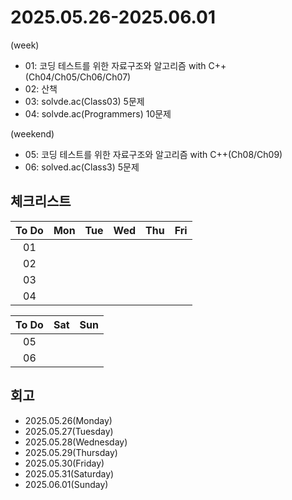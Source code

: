 # 2025.05.26-2025.06.01
(week)
- 01: 코딩 테스트를 위한 자료구조와 알고리즘 with C++(Ch04/Ch05/Ch06/Ch07)
- 02: 산책
- 03: solvde.ac(Class03) 5문제
- 04: solvde.ac(Programmers) 10문제

(weekend)
- 05: 코딩 테스트를 위한 자료구조와 알고리즘 with C++(Ch08/Ch09)
- 06: solved.ac(Class3) 5문제

## 체크리스트
| To Do | Mon | Tue | Wed | Thu | Fri |
| :---: | :---: | :---: | :---: | :---: | :---: |
| 01 |  |  |  |  |  |
| 02 |  |  |  |  |  |
| 03 |  |  |  |  |  |
| 04 |  |  |  |  |  |

| To Do | Sat | Sun |
| :---: | :---: | :---: |
| 05 |  |  |
| 06 |  |  |

## 회고
- 2025.05.26(Monday)
- 2025.05.27(Tuesday)
- 2025.05.28(Wednesday)
- 2025.05.29(Thursday)
- 2025.05.30(Friday)
- 2025.05.31(Saturday)
- 2025.06.01(Sunday)
